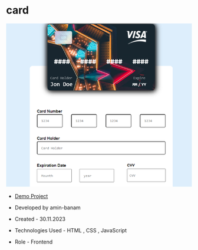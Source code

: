 # card
![viewfinal](2.png)

- [Demo Project](https://amin-banam.github.io/card/)

- Developed by amin-banam

- Created - 30.11.2023

- Technologies Used - HTML , CSS , JavaScript

- Role - Frontend
